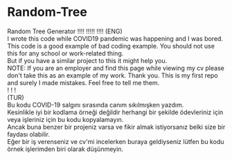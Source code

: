# Random-Tree
 Random Tree Generator
!!!!
!!!!!
!!!!
(ENG)  
I wrote this code while COVID19 pandemic was happening and I was bored.  
This code is a good example of bad coding example. You should not use this for any school or work-related thing.  
But if you have a similar project to this it might help you.  
NOTE: If you are an employer and find this page while viewing my cv please don't take this as an example of my work. Thank you.
This is my first repo and surely I made mistakes. Feel free to tell me them.  
!
!
!  
(TUR)  
Bu kodu COVID-19 salgını sırasında canım sıkılmışken yazdım.  
Kesinlikle iyi bir kodlama örneği değildir herhangi bir şekilde ödevleriniz için veya işleriniz için bu kodu kopyalamayın.  
Ancak buna benzer bir projeniz varsa ve fikir almak istiyorsanız belki size bir faydası olabilir.  
Eğer bir iş verenseniz ve cv'mi incelerken buraya geldiyseniz lütfen bu kodu örnek işlerimden biri olarak düşünmeyin.
